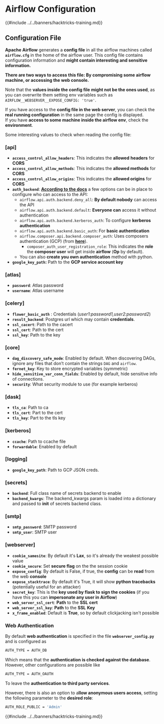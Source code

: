 # Airflow Configuration

{{#include ../../banners/hacktricks-training.md}}

## Configuration File

**Apache Airflow** generates a **config file** in all the airflow machines called **`airflow.cfg`** in the home of the airflow user. This config file contains configuration information and **might contain interesting and sensitive information.**

**There are two ways to access this file: By compromising some airflow machine, or accessing the web console.**

Note that the **values inside the config file** **might not be the ones used**, as you can overwrite them setting env variables such as `AIRFLOW__WEBSERVER__EXPOSE_CONFIG: 'true'`.

If you have access to the **config file in the web server**, you can check the **real running configuration** in the same page the config is displayed.\
If you have **access to some machine inside the airflow env**, check the **environment**.

Some interesting values to check when reading the config file:

### \[api]

- **`access_control_allow_headers`**: This indicates the **allowed** **headers** for **CORS**
- **`access_control_allow_methods`**: This indicates the **allowed methods** for **CORS**
- **`access_control_allow_origins`**: This indicates the **allowed origins** for **CORS**
- **`auth_backend`**: [**According to the docs**](https://airflow.apache.org/docs/apache-airflow/stable/security/api.html) a few options can be in place to configure who can access to the API:
  - `airflow.api.auth.backend.deny_all`: **By default nobody** can access the API
  - `airflow.api.auth.backend.default`: **Everyone can** access it without authentication
  - `airflow.api.auth.backend.kerberos_auth`: To configure **kerberos authentication**
  - `airflow.api.auth.backend.basic_auth`: For **basic authentication**
  - `airflow.composer.api.backend.composer_auth`: Uses composers authentication (GCP) (from [**here**](https://cloud.google.com/composer/docs/access-airflow-api)).
    - `composer_auth_user_registration_role`: This indicates the **role** the **composer user** will get inside **airflow** (**Op** by default).
  - You can also **create you own authentication** method with python.
- **`google_key_path`:** Path to the **GCP service account key**

### **\[atlas]**

- **`password`**: Atlas password
- **`username`**: Atlas username

### \[celery]

- **`flower_basic_auth`** : Credentials (_user1:password1,user2:password2_)
- **`result_backend`**: Postgres url which may contain **credentials**.
- **`ssl_cacert`**: Path to the cacert
- **`ssl_cert`**: Path to the cert
- **`ssl_key`**: Path to the key

### \[core]

- **`dag_discovery_safe_mode`**: Enabled by default. When discovering DAGs, ignore any files that don’t contain the strings `DAG` and `airflow`.
- **`fernet_key`**: Key to store encrypted variables (symmetric)
- **`hide_sensitive_var_conn_fields`**: Enabled by default, hide sensitive info of connections.
- **`security`**: What security module to use (for example kerberos)

### \[dask]

- **`tls_ca`**: Path to ca
- **`tls_cert`**: Part to the cert
- **`tls_key`**: Part to the tls key

### \[kerberos]

- **`ccache`**: Path to ccache file
- **`forwardable`**: Enabled by default

### \[logging]

- **`google_key_path`**: Path to GCP JSON creds.

### \[secrets]

- **`backend`**: Full class name of secrets backend to enable
- **`backend_kwargs`**: The backend_kwargs param is loaded into a dictionary and passed to **init** of secrets backend class.

### \[smtp]

- **`smtp_password`**: SMTP password
- **`smtp_user`**: SMTP user

### \[webserver]

- **`cookie_samesite`**: By default it's **Lax**, so it's already the weakest possible value
- **`cookie_secure`**: Set **secure flag** on the the session cookie
- **`expose_config`**: By default is False, if true, the **config** can be **read** from the web **console**
- **`expose_stacktrace`**: By default it's True, it will show **python tracebacks** (potentially useful for an attacker)
- **`secret_key`**: This is the **key used by flask to sign the cookies** (if you have this you can **impersonate any user in Airflow**)
- **`web_server_ssl_cert`**: **Path** to the **SSL** **cert**
- **`web_server_ssl_key`**: **Path** to the **SSL** **Key**
- **`x_frame_enabled`**: Default is **True**, so by default clickjacking isn't possible

### Web Authentication

By default **web authentication** is specified in the file **`webserver_config.py`** and is configured as

```bash
AUTH_TYPE = AUTH_DB
```

Which means that the **authentication is checked against the database**. However, other configurations are possible like

```bash
AUTH_TYPE = AUTH_OAUTH
```

To leave the **authentication to third party services**.

However, there is also an option to a**llow anonymous users access**, setting the following parameter to the **desired role**:

```bash
AUTH_ROLE_PUBLIC = 'Admin'
```

{{#include ../../banners/hacktricks-training.md}}



